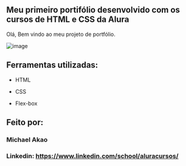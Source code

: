 ## Meu primeiro portifólio desenvolvido com os cursos de HTML e CSS da Alura #

Olá, Bem vindo ao meu projeto de portfólio.

![image](https://user-images.githubusercontent.com/77756047/211304452-220fedf0-f91b-490f-8a65-a60ce860bc5c.png)

## Ferramentas utilizadas:

* HTML

* CSS

* Flex-box

## Feito por:

### Michael Akao

### Linkedin: https://www.linkedin.com/school/aluracursos/
